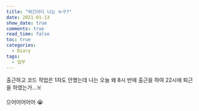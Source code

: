 ```yaml
---
title: "여긴어디 나는 누구?"
date: 2021-01-13
show_date: true
comments: true
read_time: false
toc: true
categories:
  - Diary
tags:
  - 업무
---
```


출근하고 코드 작업은 1자도 안했는데 나는 오늘 왜 8시 반에 출근을 하여 22시에 퇴근을 하였는가...☠️

으어어어어어 😭

